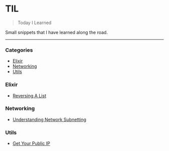 # TIL

> Today I Learned

Small snippets that I have learned along the road.

---

### Categories

* [Elixir](#elixir)
* [Networking](#networking)
* [Utils](#utils)


### Elixir

- [Reversing A List](elixir/reversing-a-list.md)


### Networking

- [Understanding Network Subnetting](networking/understanding-network-subnetting.md)


### Utils

- [Get Your Public IP](utils/get-your-public-ip.md)
